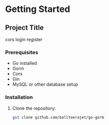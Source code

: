 # Getting Started

## Project Title

cors login register 

### Prerequisites

- Go installed
- Gorm
- Cors
- Gin
- MySQL or other database setup

### Installation

1. Clone the repository:
   ```bash
   git clone github.com/ballteerajet/go-gorm
